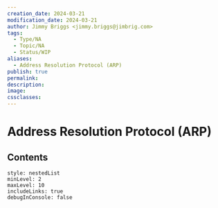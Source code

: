 ```yaml
---
creation_date: 2024-03-21
modification_date: 2024-03-21
author: Jimmy Briggs <jimmy.briggs@jimbrig.com>
tags:
  - Type/NA
  - Topic/NA
  - Status/WIP
aliases:
  - Address Resolution Protocol (ARP)
publish: true
permalink:
description:
image:
cssclasses:
---
```



# Address Resolution Protocol (ARP)

## Contents

```table-of-contents
style: nestedList
minLevel: 2
maxLevel: 10
includeLinks: true
debugInConsole: false
```
